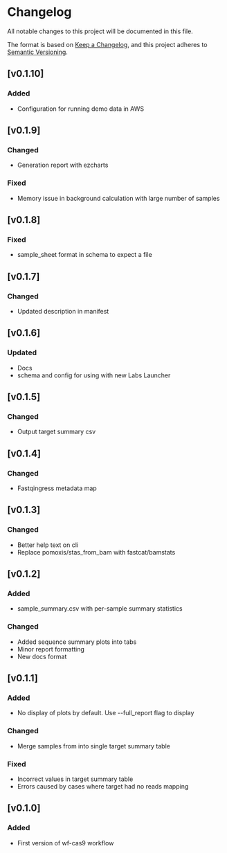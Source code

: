 # Changelog
All notable changes to this project will be documented in this file.

The format is based on [Keep a Changelog](https://keepachangelog.com/en/1.1.0/),
and this project adheres to [Semantic Versioning](https://semver.org/spec/v2.0.0.html).

## [v0.1.10]
### Added
- Configuration for running demo data in AWS

## [v0.1.9]
### Changed
- Generation report with ezcharts

### Fixed
- Memory issue in background calculation with large number of samples

## [v0.1.8]
### Fixed
- sample_sheet format in schema to expect a file

## [v0.1.7]
### Changed
- Updated description in manifest

## [v0.1.6]
### Updated
- Docs
- schema and config for using with new Labs Launcher

## [v0.1.5]
### Changed
- Output target summary csv

## [v0.1.4]
### Changed
- Fastqingress metadata map

## [v0.1.3]
### Changed
- Better help text on cli
- Replace pomoxis/stas_from_bam with fastcat/bamstats

## [v0.1.2]
### Added
- sample_summary.csv with per-sample summary statistics

### Changed
- Added sequence summary plots into tabs
- Minor report formatting
- New docs format

## [v0.1.1]
### Added
- No display of plots by default. Use --full_report flag to display

### Changed
- Merge samples from into single target summary table

### Fixed
- Incorrect values in target summary table
- Errors caused by cases where target had no reads mapping

## [v0.1.0]
### Added
- First version of wf-cas9 workflow

